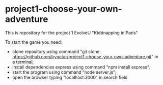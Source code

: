 # project1-choose-your-own-adventure
This is repository for the project 1 EvolveU "Kiddnapping in Paris"

To start the game you need:

- clone repository using command "git clone https://github.com/Irynatar/project1-choose-your-own-adventure.git" in a terminal;
-  install dependencies express using command "npm install express";
-  start the program using command "node server.js";
-  open the browser typing "localhost:3000" in search field
